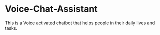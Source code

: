# Voice-Chat-Assistant
This is a Voice activated chatbot that helps people in their daily lives and tasks.
